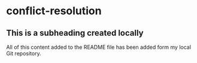 # conflict-resolution

## This is a subheading created locally

All of this content added to the README file has been added form my local Git repository.